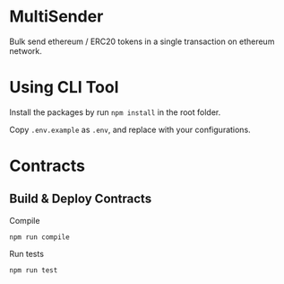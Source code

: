# MultiSender 
Bulk send ethereum / ERC20 tokens in a single transaction on ethereum network.

# Using CLI Tool

Install the packages by run `npm install` in the root folder.

Copy `.env.example` as `.env`, and replace with your configurations.

# Contracts

## Build & Deploy Contracts

Compile
```shell
npm run compile
```

Run tests
```shell
npm run test
```

